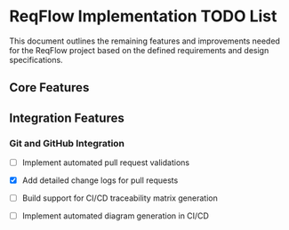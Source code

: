 # ReqFlow Implementation TODO List

This document outlines the remaining features and improvements needed for the ReqFlow project based on the defined requirements and design specifications.

## Core Features

## Integration Features

### Git and GitHub Integration
- [ ] Implement automated pull request validations
- [x] Add detailed change logs for pull requests
- [ ] Build support for CI/CD traceability matrix generation
- [ ] Implement automated diagram generation in CI/CD


